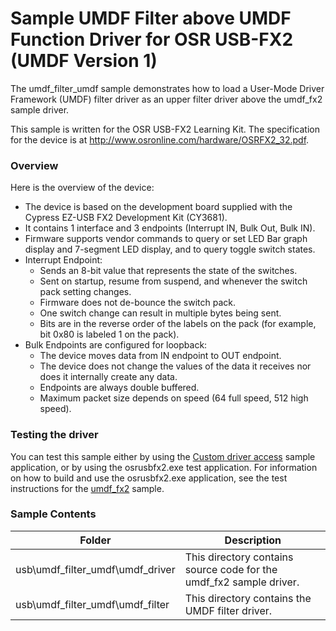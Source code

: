 <!---
    name: Sample UMDF Filter above UMDF Function Driver for OSR USB-FX2 (UMDF Version 1)
    platform: UMDF1
    language: cpp
    category: USB
    description: Demonstrates how to load a UMDF filter driver as an upper filter driver above the umdf_fx2 sample driver.
    samplefwlink: https://go.microsoft.com/fwlink/p/?LinkId=618001
--->


Sample UMDF Filter above UMDF Function Driver for OSR USB-FX2 (UMDF Version 1)
==============================================================================

The umdf\_filter\_umdf sample demonstrates how to load a User-Mode Driver Framework (UMDF) filter driver as an upper filter driver above the umdf\_fx2 sample driver.

This sample is written for the OSR USB-FX2 Learning Kit. The specification for the device is at <http://www.osronline.com/hardware/OSRFX2_32.pdf>.

### Overview


Here is the overview of the device:

-   The device is based on the development board supplied with the Cypress EZ-USB FX2 Development Kit (CY3681).
-   It contains 1 interface and 3 endpoints (Interrupt IN, Bulk Out, Bulk IN).
-   Firmware supports vendor commands to query or set LED Bar graph display and 7-segment LED display, and to query toggle switch states.
-   Interrupt Endpoint:
    -   Sends an 8-bit value that represents the state of the switches.
    -   Sent on startup, resume from suspend, and whenever the switch pack setting changes.
    -   Firmware does not de-bounce the switch pack.
    -   One switch change can result in multiple bytes being sent.
    -   Bits are in the reverse order of the labels on the pack (for example, bit 0x80 is labeled 1 on the pack).
-   Bulk Endpoints are configured for loopback:
    -   The device moves data from IN endpoint to OUT endpoint.
    -   The device does not change the values of the data it receives nor does it internally create any data.
    -   Endpoints are always double buffered.
    -   Maximum packet size depends on speed (64 full speed, 512 high speed).

### Testing the driver

You can test this sample either by using the [Custom driver access](https://go.microsoft.com/fwlink/p/?LinkID=248288) sample application, or by using the osrusbfx2.exe test application. For information on how to build and use the osrusbfx2.exe application, see the test instructions for the [umdf\_fx2](https://msdn.microsoft.com/en-us/library/windows/hardware/) sample.

### Sample Contents

Folder | Description 
-------|------------
usb\umdf_filter_umdf\umdf_driver | This directory contains source code for the umdf_fx2 sample driver. 
usb\umdf_filter_umdf\umdf_filter | This directory contains the UMDF filter driver. 


